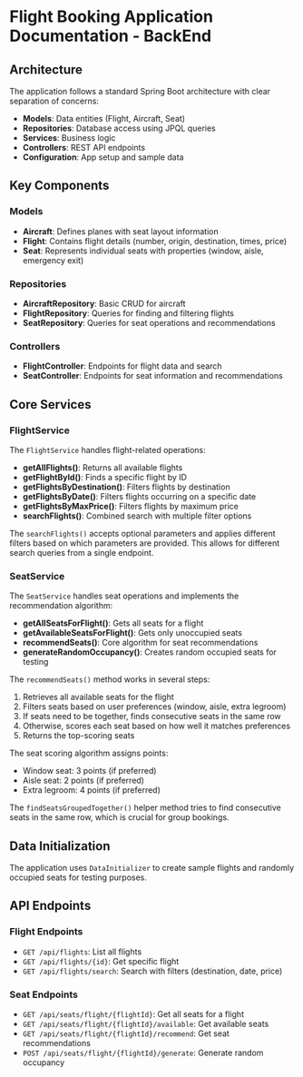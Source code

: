 # Flight Booking Application Documentation - BackEnd



## Architecture
The application follows a standard Spring Boot architecture with clear separation of concerns:

- **Models**: Data entities (Flight, Aircraft, Seat)
- **Repositories**: Database access using JPQL queries
- **Services**: Business logic
- **Controllers**: REST API endpoints
- **Configuration**: App setup and sample data

## Key Components

### Models
- **Aircraft**: Defines planes with seat layout information
- **Flight**: Contains flight details (number, origin, destination, times, price)
- **Seat**: Represents individual seats with properties (window, aisle, emergency exit)

### Repositories
- **AircraftRepository**: Basic CRUD for aircraft
- **FlightRepository**: Queries for finding and filtering flights
- **SeatRepository**: Queries for seat operations and recommendations

### Controllers
- **FlightController**: Endpoints for flight data and search
- **SeatController**: Endpoints for seat information and recommendations

## Core Services

### FlightService
The `FlightService` handles flight-related operations:

- **getAllFlights()**: Returns all available flights
- **getFlightById()**: Finds a specific flight by ID
- **getFlightsByDestination()**: Filters flights by destination
- **getFlightsByDate()**: Filters flights occurring on a specific date
- **getFlightsByMaxPrice()**: Filters flights by maximum price
- **searchFlights()**: Combined search with multiple filter options

The `searchFlights()` accepts optional parameters and applies different filters based on which parameters are provided. This allows for different search queries from a single endpoint.

### SeatService
The `SeatService` handles seat operations and implements the recommendation algorithm:

- **getAllSeatsForFlight()**: Gets all seats for a flight
- **getAvailableSeatsForFlight()**: Gets only unoccupied seats
- **recommendSeats()**: Core algorithm for seat recommendations
- **generateRandomOccupancy()**: Creates random occupied seats for testing

The `recommendSeats()` method works in several steps:
1. Retrieves all available seats for the flight
2. Filters seats based on user preferences (window, aisle, extra legroom)
3. If seats need to be together, finds consecutive seats in the same row
4. Otherwise, scores each seat based on how well it matches preferences
5. Returns the top-scoring seats

The seat scoring algorithm assigns points:
- Window seat: 3 points (if preferred)
- Aisle seat: 2 points (if preferred)
- Extra legroom: 4 points (if preferred)

The `findSeatsGroupedTogether()` helper method tries to find consecutive seats in the same row, which is crucial for group bookings.

## Data Initialization
The application uses `DataInitializer` to create sample flights and randomly occupied seats for testing purposes.

## API Endpoints

### Flight Endpoints
- `GET /api/flights`: List all flights
- `GET /api/flights/{id}`: Get specific flight
- `GET /api/flights/search`: Search with filters (destination, date, price)

### Seat Endpoints
- `GET /api/seats/flight/{flightId}`: Get all seats for a flight
- `GET /api/seats/flight/{flightId}/available`: Get available seats
- `GET /api/seats/flight/{flightId}/recommend`: Get seat recommendations
- `POST /api/seats/flight/{flightId}/generate`: Generate random occupancy
